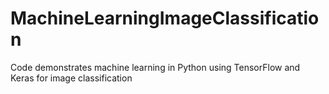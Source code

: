# MachineLearningImageClassification
Code demonstrates machine learning in Python using TensorFlow and Keras for image classification
